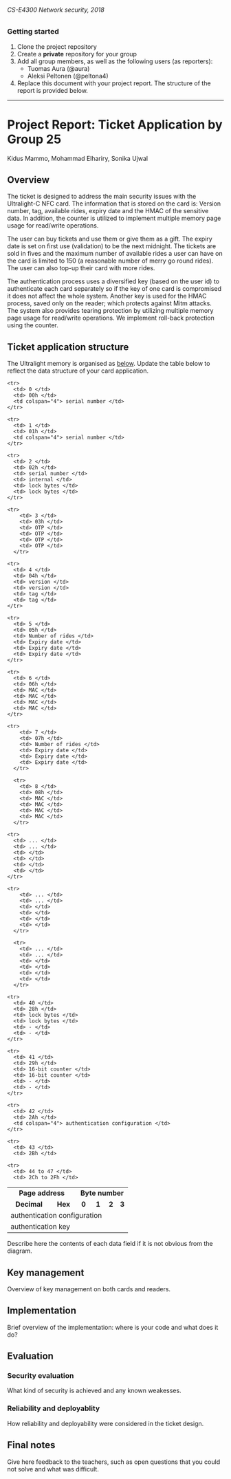 ###### CS-E4300 Network security, 2018

### Getting started

1. Clone the project repository
2. Create a __private__ repository for your group
3. Add all group members, as well as the following users (as reporters):
    * Tuomas Aura (@aura)
    * Aleksi Peltonen (@peltona4)
4. Replace this document with your project report. The structure of the report is provided below.


***


# Project Report: Ticket Application by Group 25

Kidus Mammo, Mohammad Elhariry, Sonika Ujwal
## Overview

The ticket is designed to address the main security issues with the Ultralight-C NFC card. The information that is stored on the card is: Version number, tag, available rides, expiry date and the HMAC of the sensitive data. In addition, the counter is utilized to implement multiple memory page usage for read/write operations.

The user can buy tickets and use them or give them as a gift. The expiry date is set on first use (validation) to be the next midnight. The tickets are sold in fives and the maximum number of available rides a user can have on the card is limited to 150 (a reasonable  number of merry go round rides). The user can also top-up their card with more rides.

The authentication process uses a diversified key (based on the user id) to authenticate each card separately so if the key of one card is compromised it does not affect the whole system. Another key is used for the HMAC process, saved only on the reader; which protects against Mitm attacks. The system also provides tearing protection by utilizing multiple memory page usage for read/write operations. We implement roll-back protection using the counter.

## Ticket application structure

The Ultralight memory is organised as [below](https://www.nxp.com/docs/en/data-sheet/MF0ICU2_SDS.pdf). Update the table below to reflect the data structure of your card application.

<table>
    <tr>
      <td colspan="2"><b><center> Page address </center></b></td>
      <td colspan="4"><b><center> Byte number </center></b></td>
    </tr>
    <tr>
      <td><b><center> Decimal </center></b></td>
      <td><b><center> Hex </center></b></td>
      <td><b><center> 0 </center></b></td>
      <td><b><center> 1 </center></b></td>
      <td><b><center> 2 </center></b></td>
      <td><b><center> 3 </center></b></td>
    </tr>
  
    <tr>
      <td> 0 </td>
      <td> 00h </td>
      <td colspan="4"> serial number </td>
    </tr>
  
    <tr>
      <td> 1 </td>
      <td> 01h </td>
      <td colspan="4"> serial number </td>
    </tr>
  
    <tr>
      <td> 2 </td>
      <td> 02h </td>
      <td> serial number </td>
      <td> internal </td>
      <td> lock bytes </td>
      <td> lock bytes </td>
    </tr>

    <tr>
        <td> 3 </td>
        <td> 03h </td>
        <td> OTP </td>
        <td> OTP </td>
        <td> OTP </td>
        <td> OTP </td>
      </tr>
  
    <tr>
      <td> 4 </td>
      <td> 04h </td>
      <td> version </td>
      <td> version </td>
      <td> tag </td>
      <td> tag </td>
    </tr>
  
    <tr>
      <td> 5 </td>
      <td> 05h </td>
      <td> Number of rides </td>
      <td> Expiry date </td>
      <td> Expiry date </td>
      <td> Expiry date </td>
    </tr>
  
    <tr>
      <td> 6 </td>
      <td> 06h </td>
      <td> MAC </td>
      <td> MAC </td>
      <td> MAC </td>
      <td> MAC </td>
    </tr>

    <tr>
        <td> 7 </td>
        <td> 07h </td>
        <td> Number of rides </td>
        <td> Expiry date </td>
        <td> Expiry date </td>
        <td> Expiry date </td>
      </tr>
    
      <tr>
        <td> 8 </td>
        <td> 08h </td>
        <td> MAC </td>
        <td> MAC </td>
        <td> MAC </td>
        <td> MAC </td>
      </tr>
  
    <tr>
      <td> ... </td>
      <td> ... </td>
      <td> </td>
      <td> </td>
      <td> </td>
      <td> </td>
    </tr>

    <tr>
        <td> ... </td>
        <td> ... </td>
        <td> </td>
        <td> </td>
        <td> </td>
        <td> </td>
      </tr>

      <tr>
        <td> ... </td>
        <td> ... </td>
        <td> </td>
        <td> </td>
        <td> </td>
        <td> </td>
      </tr>
  
    <tr>
      <td> 40 </td>
      <td> 28h </td>
      <td> lock bytes </td>
      <td> lock bytes </td>
      <td> - </td>
      <td> - </td>
    </tr>
  
    <tr>
      <td> 41 </td>
      <td> 29h </td>
      <td> 16-bit counter </td>
      <td> 16-bit counter </td>
      <td> - </td>
      <td> - </td>
    </tr>
  
    <tr>
      <td> 42 </td>
      <td> 2Ah </td>
      <td colspan="4"> authentication configuration </td>
    </tr>
  
    <tr>
      <td> 43 </td>
      <td> 2Bh </td>
  <td colspan="4"> authentication configuration </td>
    </tr>
  
    <tr>
      <td> 44 to 47 </td>
      <td> 2Ch to 2Fh </td>
  <td colspan="4"> authentication key </td>
    </tr>
</table>

Describe here the contents of each data field if it is not obvious from the diagram.

## Key management

Overview of key management on both cards and readers.

## Implementation

Brief overview of the implementation: where is your code and what does it do?

## Evaluation

### Security evaluation

What kind of security is achieved and any known weakesses.

### Reliability and deployablity

How reliability and deployability were considered in the ticket design.

## Final notes

Give here feedback to the teachers, such as open questions that you could not solve and what was difficult.
